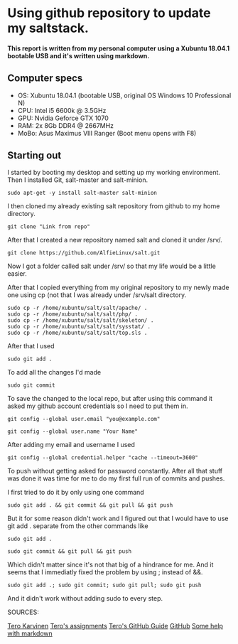 # Using github repository to update my saltstack.

#### This report is written from my personal computer using a Xubuntu 18.04.1 bootable USB and it's written using markdown.

## Computer specs

- OS: Xubuntu 18.04.1 (bootable USB, original OS Windows 10 Professional N)
- CPU: Intel i5 6600k @ 3.5GHz
- GPU: Nvidia Geforce GTX 1070 
- RAM: 2x 8Gb DDR4 @ 2667MHz
- MoBo: Asus Maximus VIII Ranger (Boot menu opens with F8)

## Starting out

I started by booting my desktop and setting up my working environment. Then I installed Git, salt-master and salt-minion.

`sudo apt-get -y install salt-master salt-minion`
 
I then cloned my already existing salt repository from github to my home directory.

`git clone "Link from repo"`

After that I created a new repository named salt and cloned it under /srv/.

`git clone https://github.com/AlfieLinux/salt.git`

Now I got a folder called salt under /srv/ so that my life would be a little easier.

After that I copied everything from my original repository to my newly made one using cp (not that I was already under /srv/salt directory.

```
sudo cp -r /home/xubuntu/salt/salt/apache/ .
sudo cp -r /home/xubuntu/salt/salt/php/ .
sudo cp -r /home/xubuntu/salt/salt/skeleton/ .
sudo cp -r /home/xubuntu/salt/salt/sysstat/ .
sudo cp -r /home/xubuntu/salt/salt/top.sls .
```
After that I used 

`sudo git add .`

To add all the changes I'd made

`sudo git commit`

To save the changed to the local repo, but after using this command it asked my github account credentials so I need to put them in.

`git config --global user.email "you@example.com"`

`git config --global user.name "Your Name"`

After adding my email and username I used 

`git config --global credential.helper "cache --timeout=3600"`

To push without getting asked for password constantly.
After all that stuff was done it was time for me to do my first full run of commits and pushes.

I first tried to do it by only using one command

`sudo git add . && git commit && git pull && git push`

But it for some reason didn't work and I figured out that I would have to use git add . separate from the other commands like

`sudo git add .`

`sudo git commit && git pull && git push`

Which didn't matter since it's not that big of a hindrance for me.
And it seems that I immediatly fixed the problem by using ; instead of &&.

`sudo git add .; sudo git commit; sudo git pull; sudo git push`

And it didn't work without adding sudo to every step.




SOURCES:

[Tero Karvinen](http://terokarvinen.com/)
[Tero's assignments](http://terokarvinen.com/2018/aikataulu-%e2%80%93-palvelinten-hallinta-ict4tn022-3004-ti-ja-3002-to-%e2%80%93-loppukevat-2018-5p)
[Tero's GitHub Guide](http://terokarvinen.com/2016/publish-your-project-with-github)
[GitHub](https://github.com/)
[Some help with markdown](https://github.com/adam-p/markdown-here/wiki/Markdown-Cheatsheet)
